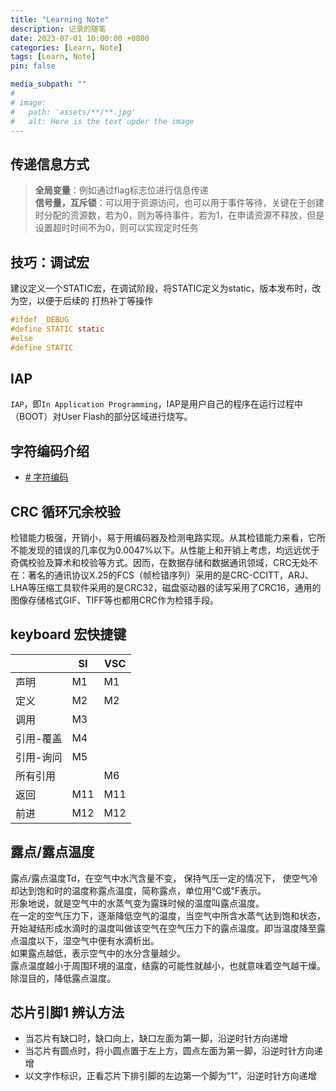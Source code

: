 ```yaml
---
title: "Learning Note"
description: 记录的随笔 
date: 2023-07-01 10:00:00 +0800
categories: [Learn, Note]
tags: [Learn, Note]
pin: false

media_subpath: ""
#
# image:
#   path: 'assets/**/**.jpg'
#   alt: Here is the text upder the image
---
```


## 传递信息方式
>**全局变量**：例如通过flag标志位进行信息传递  
>**信号量，互斥锁**：可以用于资源访问，也可以用于事件等待，关键在于创建时分配的资源数，若为0，则为等待事件，若为1，在申请资源不释放，但是设置超时时间不为0，则可以实现定时任务  


 
## 技巧：调试宏
建议定义一个STATIC宏，在调试阶段，将STATIC定义为static，版本发布时，改为空，以便于后续的 打热补丁等操作
```c
#ifdef _DEBUG
#define STATIC static
#else
#define STATIC
```

## IAP
`IAP`，即`In Application Programming`，IAP是用户自己的程序在运行过程中（BOOT）对User Flash的部分区域进行烧写。  


## 字符编码介绍   
- [# 字符编码](https://blog.csdn.net/xiaxiaorui2003/article/details/52488711)  

## CRC 循环冗余校验  
检错能力极强，开销小，易于用编码器及检测电路实现。从其检错能力来看，它所不能发现的错误的几率仅为0.0047%以下。从性能上和开销上考虑，均远远优于奇偶校验及算术和校验等方式。因而，在数据存储和数据通讯领域，CRC无处不在：著名的通讯协议X.25的FCS（帧检错序列）采用的是CRC-CCITT，ARJ、LHA等压缩工具软件采用的是CRC32，磁盘驱动器的读写采用了CRC16，通用的图像存储格式GIF、TIFF等也都用CRC作为检错手段。  

## keyboard 宏快捷键  

|  | SI | VSC |
|--|--|--|
| 声明 | M1 | M1 |
| 定义 | M2 | M2 |
| 调用 | M3 |  |
| 引用-覆盖 | M4 |  |
| 引用-询问 | M5 |  |
| 所有引用 |  | M6 |
| 返回 | M11 | M11 |
| 前进 | M12 | M12 |

## 露点/露点温度
露点/露点温度Td，在空气中水汽含量不变， 保持气压一定的情况下， 使空气冷却达到饱和时的温度称露点温度，简称露点，单位用℃或℉表示。  
形象地说，就是空气中的水蒸气变为露珠时候的温度叫露点温度。  
在一定的空气压力下，逐渐降低空气的温度，当空气中所含水蒸气达到饱和状态，开始凝结形成水滴时的温度叫做该空气在空气压力下的露点温度。即当温度降至露点温度以下，湿空气中便有水滴析出。  
如果露点越低，表示空气中的水分含量越少。  
露点温度越小于周围环境的温度，结露的可能性就越小，也就意味着空气越干燥。  
除湿目的，降低露点温度。  

## 芯片引脚1 辨认方法
- 当芯片有缺口时，缺口向上，缺口左面为第一脚，沿逆时针方向递增
- 当芯片有圆点时，将小圆点置于左上方，圆点左面为第一脚，沿逆时针方向递增
- 以文字作标识，正看芯片下排引脚的左边第一个脚为“1”，沿逆时针方向递增
